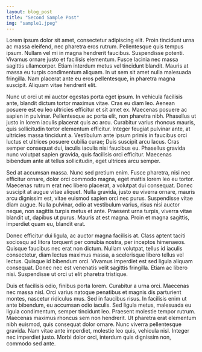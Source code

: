 ```yaml
---
layout: blog_post
title: "Second Sample Post"
img: "sample1.jpeg"
---
```

Lorem ipsum dolor sit amet, consectetur adipiscing elit. Proin tincidunt urna ac massa eleifend, nec pharetra eros rutrum. Pellentesque quis tempus ipsum. Nullam vel mi in magna hendrerit faucibus. Suspendisse potenti. Vivamus ornare justo et facilisis elementum. Fusce lacinia nec massa sagittis ullamcorper. Etiam interdum metus vel tincidunt blandit. Mauris at massa eu turpis condimentum aliquam. In ut sem sit amet nulla malesuada fringilla. Nam placerat ante eu eros pellentesque, in pharetra magna suscipit. Aliquam vitae hendrerit elit.

Nunc ut orci ut mi auctor egestas porta eget ipsum. In vehicula facilisis ante, blandit dictum tortor maximus vitae. Cras eu diam leo. Aenean posuere est eu leo ultricies efficitur et sit amet ex. Maecenas posuere ac sapien in pulvinar. Pellentesque ac porta elit, non pharetra nibh. Phasellus ut justo in lorem iaculis placerat quis ac arcu. Curabitur varius rhoncus mauris, quis sollicitudin tortor elementum efficitur. Integer feugiat pulvinar ante, at ultricies massa tincidunt a. Vestibulum ante ipsum primis in faucibus orci luctus et ultrices posuere cubilia curae; Duis suscipit arcu lacus. Cras semper consequat dui, iaculis iaculis nisi faucibus eu. Phasellus gravida nunc volutpat sapien gravida, quis facilisis orci efficitur. Maecenas bibendum ante at tellus sollicitudin, eget ultrices arcu semper.

Sed at accumsan massa. Nunc sed pretium enim. Fusce pharetra, nisi nec efficitur ornare, dolor orci commodo magna, eget mattis lorem leo eu tortor. Maecenas rutrum erat nec libero placerat, a volutpat dui consequat. Donec suscipit at augue vitae aliquet. Nulla gravida, justo eu viverra ornare, mauris arcu dignissim est, vitae euismod sapien orci nec purus. Suspendisse vitae diam augue. Nulla pulvinar, odio at vestibulum varius, risus nisi auctor neque, non sagittis turpis metus et ante. Praesent urna turpis, viverra vitae blandit ut, dapibus ut purus. Mauris at est magna. Proin et magna sagittis, imperdiet quam eu, blandit erat.

Donec efficitur dui ligula, ac auctor magna facilisis at. Class aptent taciti sociosqu ad litora torquent per conubia nostra, per inceptos himenaeos. Quisque faucibus nec erat non dictum. Nullam volutpat, tellus id iaculis consectetur, diam lectus maximus massa, a scelerisque libero tellus vel lectus. Quisque id bibendum orci. Vivamus imperdiet est sed ligula aliquam consequat. Donec nec est venenatis velit sagittis fringilla. Etiam ac libero nisi. Suspendisse ut orci ut elit pharetra tristique.

Duis et facilisis odio, finibus porta lorem. Curabitur a urna orci. Maecenas nec massa nisl. Orci varius natoque penatibus et magnis dis parturient montes, nascetur ridiculus mus. Sed in faucibus risus. In facilisis enim ut ante bibendum, eu accumsan odio iaculis. Sed ligula metus, malesuada eu ligula condimentum, semper tincidunt leo. Praesent molestie tempor rutrum. Maecenas maximus rhoncus sem non hendrerit. Ut pharetra erat elementum nibh euismod, quis consequat dolor ornare. Nunc viverra pellentesque gravida. Nam vitae ante imperdiet, molestie leo quis, vehicula nisl. Integer nec imperdiet justo. Morbi dolor orci, interdum quis dignissim non, commodo sed ante.